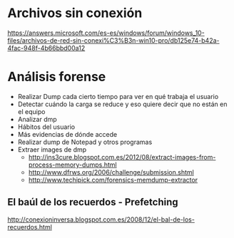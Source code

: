 # Archivos sin conexión
https://answers.microsoft.com/es-es/windows/forum/windows_10-files/archivos-de-red-sin-conexi%C3%B3n-win10-pro/db125e74-b42a-4fac-948f-4b66bbd00a12

# Análisis forense
- Realizar Dump cada cierto tiempo para ver en qué trabaja el usuario
- Detectar cuándo la carga se reduce y eso quiere decir que no están en el equipo
- Analizar dmp
- Hábitos del usuario
- Más evidencias de dónde accede
- Realizar dump de Notepad y otros programas
- Extraer images de dmp
  - http://ins3cure.blogspot.com.es/2012/08/extract-images-from-process-memory-dumps.html
  - http://www.dfrws.org/2006/challenge/submission.shtml
  - http://www.techipick.com/forensics-memdump-extractor
  
## El baúl de los recuerdos - Prefetching
http://conexioninversa.blogspot.com.es/2008/12/el-bal-de-los-recuerdos.html
